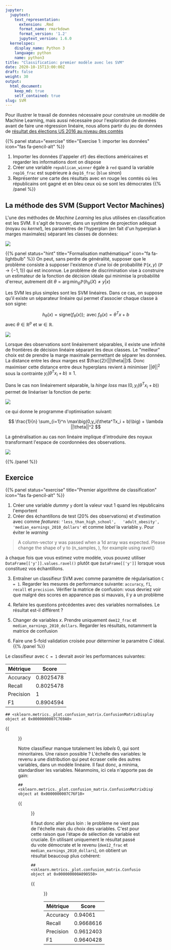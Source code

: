 ```yaml
---
jupyter:
  jupytext:
    text_representation:
      extension: .Rmd
      format_name: rmarkdown
      format_version: '1.2'
      jupytext_version: 1.6.0
  kernelspec:
    display_name: Python 3
    language: python
    name: python3
title: "Classification: premier modèle avec les SVM"
date: 2020-10-15T13:00:00Z
draft: false
weight: 30
output: 
  html_document:
    keep_md: true
    self_contained: true
slug: SVM
---
```






Pour illustrer le travail de données nécessaire pour construire un modèle de Machine Learning, mais aussi nécessaire pour l'exploration de données avant de faire une régression linéaire, nous allons partir du jeu de données de [résultat des élections US 2016 au niveau des comtés](https://public.opendatasoft.com/explore/dataset/usa-2016-presidential-election-by-county/download/?format=geojson&timezone=Europe/Berlin&lang=fr)


{{% panel status="exercise" title="Exercise 1: importer les données" icon="fas fa-pencil-alt" %}}
1. Importer les données (l'appeler `df`) des élections américaines et regarder les informations dont on dispose
2. Créer une variable `republican_winner` égale à `red`  quand la variable `rep16_frac` est supérieure à `dep16_frac` (`blue` sinon)
3. Représenter une carte des résultats avec en rouge les comtés où les républicains ont gagné et en bleu ceux où se sont
les démocrates
{{% /panel %}}




## La méthode des SVM (Support Vector Machines)

L'une des méthodes de *Machine Learning* les plus utilisées en classification est les SVM. Il s'agit de trouver, dans un système de projection adéquat (noyau ou *kernel*), les paramètres de l'hyperplan (en fait d'un hyperplan à marges maximales) séparant les classes de données: 

![](https://scikit-learn.org/stable/_images/sphx_glr_plot_iris_svc_001.png)

{{% panel status="hint" title="Formalisation mathématique" icon="fa fa-lightbulb" %}}
On peut, sans perdre de généralité, supposer que le problème consiste à supposer l'existence d'une loi de probabilité $\mathbb{P}(x,y)$ ($\mathbb{P} \to \{-1,1\}$) qui est inconnue. Le problème de discrimination
vise à construire un estimateur de la fonction de décision idéale qui minimise la probabilité d'erreur, autrement dit $\theta = \arg\min_\Theta \mathbb{P}(h_\theta(X) \neq y |x)$

Les SVM les plus simples sont les SVM linéaires. Dans ce cas, on suppose qu'il existe un séparateur linéaire qui permet d'associer chaque classe à son signe:

$$
h_\theta(x) = \text{signe}(f_\theta(x)) ; \text{ avec } f_\theta(x) = \theta^T x + b
$$
avec $\theta \in \mathbb{R}^p$ et $w \in \mathbb{R}$. 

![](https://en.wikipedia.org/wiki/File:SVM_margin.png)

Lorsque des observations sont linéairement séparables, il existe une infinité de frontières de décision linéaire séparant les deux classes. Le "meilleur" choix est de prendre la marge maximale permettant de séparer les données. La distance entre les deux marges est $\frac{2}{||\theta||}$. Donc maximiser cette distance entre deux hyperplans revient à minimiser $||\theta||^2$ sous la contrainte $y_i(\theta^Tx_i + b) \geq 1$. 


Dans le cas non linéairement séparable, la *hinge loss* $\max\big(0,y_i(\theta^Tx_i + b)\big)$ permet de linéariser la fonction de perte:

![](https://upload.wikimedia.org/wikipedia/commons/thumb/b/b5/Hinge_loss_vs_zero_one_loss.svg/1024px-Hinge_loss_vs_zero_one_loss.svg.png)

ce qui donne le programme d'optimisation suivant:

$$
\frac{1}{n} \sum_{i=1}^n \max\big(0,y_i(\theta^Tx_i + b)\big) + \lambda ||\theta||^2
$$

La généralisation au cas non linéaire implique d'introduire des noyaux transformant l'espace de coordonnées des observations.

![](https://upload.wikimedia.org/wikipedia/commons/thumb/f/fe/Kernel_Machine.svg/1920px-Kernel_Machine.svg.png)

{{% /panel %}}


## Exercice

{{% panel status="exercise" title="Premier algorithme de classification" icon="fas fa-pencil-alt" %}}
1. Créer une variable *dummy* `y` dont la valeur vaut 1 quand les républicains l'emportent
2. Créer des échantillons de test (20% des observations) et d'estimation avec comme *features*: `'less_than_high_school',	'adult_obesity', 'median_earnings_2010_dollars'` et comme *label* la variable `y`. Pour éviter le *warning* 

> A column-vector y was passed when a 1d array was expected. Please change the shape of y to (n_samples, ), for example using ravel()

à chaque fois que vous estimez votre modèle, vous pouvez utiliser `DataFrame[['y']].values.ravel()` plutôt que `DataFrame[['y']]` lorsque vous constituez vos échantillons.

3. Entraîner un classifieur SVM avec comme paramètre de régularisation `C = 1`. Regarder les mesures de performance suivante: `accuracy`, `f1`, `recall` et `precision`. Vérifier la matrice de confusion: vous devriez voir que malgré des scores en apparence pas si mauvais, il y a un problème

4. Refaire les questions précédentes avec des variables normalisées. Le résultat est-il différent ?

5. Changer de variables *x*. Prendre uniquement `dem12_frac` et `median_earnings_2010_dollars`. Regarder les résultats, notamment la matrice de confusion

6. Faire une 5-fold validation croisée pour déterminer le paramètre *C* idéal. 
{{% /panel %}}



Le classifieur avec `C = 1` devrait avoir les performances suivantes:


| Métrique | Score |
|----------|-------|
| Accuracy | 0.8025478 |
| Recall | 0.8025478 |
| Precision | 1 |
| F1 | 0.8904594 |


```
## <sklearn.metrics._plot.confusion_matrix.ConfusionMatrixDisplay object at 0x0000000007C769A0>
```

{{<figure src="unnamed-chunk-4-1.png" >}}

Notre classifieur manque totalement les *labels* 0, qui sont minoritaires. Une raison possible ? L'échelle des variables: le revenu a une distribution qui peut écraser celle des autres variables, dans un modèle linéaire. Il faut donc, a minima, standardiser les variables. Néanmoins, ici cela n'apporte pas de gain:


```
## <sklearn.metrics._plot.confusion_matrix.ConfusionMatrixDisplay object at 0x0000000007C76F10>
```

{{<figure src="unnamed-chunk-5-1.png" >}}

Il faut donc aller plus loin : le problème ne vient pas de l'échelle mais du choix des variables. C'est pour cette raison que l'étape de sélection de variable est cruciale. En utilisant uniquement le résultat passé du vote démocrate et le revenu (`dem12_frac` et `median_earnings_2010_dollars`), on obtient un résultat beaucoup plus cohérent:


```
## <sklearn.metrics._plot.confusion_matrix.ConfusionMatrixDisplay object at 0x000000000A090550>
```

{{<figure src="unnamed-chunk-6-1.png" >}}

| Métrique | Score |
|----------|-------|
| Accuracy | 0.94061 |
| Recall | 0.9668616 |
| Precision | 0.9612403 |
| F1 | 0.9640428 |
